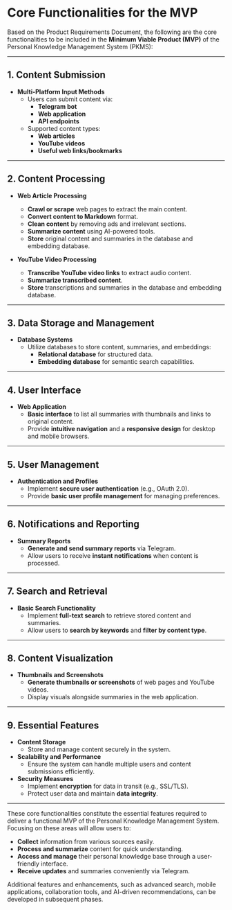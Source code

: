 # Core Functionalities for the MVP

Based on the Product Requirements Document, the following are the core functionalities to be included in the **Minimum Viable Product (MVP)** of the Personal Knowledge Management System (PKMS):

---

## **1. Content Submission**

- **Multi-Platform Input Methods**
  - Users can submit content via:
    - **Telegram bot**
    - **Web application**
    - **API endpoints**
  - Supported content types:
    - **Web articles**
    - **YouTube videos**
    - **Useful web links/bookmarks**

---

## **2. Content Processing**

- **Web Article Processing**
  - **Crawl or scrape** web pages to extract the main content.
  - **Convert content to Markdown** format.
  - **Clean content** by removing ads and irrelevant sections.
  - **Summarize content** using AI-powered tools.
  - **Store** original content and summaries in the database and embedding database.

- **YouTube Video Processing**
  - **Transcribe YouTube video links** to extract audio content.
  - **Summarize transcribed content**.
  - **Store** transcriptions and summaries in the database and embedding database.

---

## **3. Data Storage and Management**

- **Database Systems**
  - Utilize databases to store content, summaries, and embeddings:
    - **Relational database** for structured data.
    - **Embedding database** for semantic search capabilities.

---

## **4. User Interface**

- **Web Application**
  - **Basic interface** to list all summaries with thumbnails and links to original content.
  - Provide **intuitive navigation** and a **responsive design** for desktop and mobile browsers.

---

## **5. User Management**

- **Authentication and Profiles**
  - Implement **secure user authentication** (e.g., OAuth 2.0).
  - Provide **basic user profile management** for managing preferences.

---

## **6. Notifications and Reporting**

- **Summary Reports**
  - **Generate and send summary reports** via Telegram.
  - Allow users to receive **instant notifications** when content is processed.

---

## **7. Search and Retrieval**

- **Basic Search Functionality**
  - Implement **full-text search** to retrieve stored content and summaries.
  - Allow users to **search by keywords** and **filter by content type**.

---

## **8. Content Visualization**

- **Thumbnails and Screenshots**
  - **Generate thumbnails or screenshots** of web pages and YouTube videos.
  - Display visuals alongside summaries in the web application.

---

## **9. Essential Features**

- **Content Storage**
  - Store and manage content securely in the system.
- **Scalability and Performance**
  - Ensure the system can handle multiple users and content submissions efficiently.
- **Security Measures**
  - Implement **encryption** for data in transit (e.g., SSL/TLS).
  - Protect user data and maintain **data integrity**.

---

These core functionalities constitute the essential features required to deliver a functional MVP of the Personal Knowledge Management System. Focusing on these areas will allow users to:

- **Collect** information from various sources easily.
- **Process and summarize** content for quick understanding.
- **Access and manage** their personal knowledge base through a user-friendly interface.
- **Receive updates** and summaries conveniently via Telegram.

Additional features and enhancements, such as advanced search, mobile applications, collaboration tools, and AI-driven recommendations, can be developed in subsequent phases.